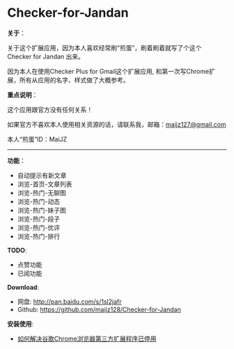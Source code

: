 # Checker-for-Jandan

**关于**：

关于这个扩展应用，因为本人喜欢经常刷“煎蛋”，刷着刷着就写了个这个 Checker for Jandan 出来。

因为本人在使用Checker Plus for Gmail这个扩展应用, 和第一次写Chrome扩展，所有从应用的名字、样式做了大概参考。


**重点说明**：

这个应用跟官方没有任何关系！

如果官方不喜欢本人使用相关资源的话，请联系我，邮箱：maijz127@gmail.com

本人“煎蛋”ID：MaiJZ


----------


**功能**：

- 自动提示有新文章
- 浏览-首页-文章列表
- 浏览-热门-无聊图
- 浏览-热门-动态
- 浏览-热门-妹子图
- 浏览-热门-段子
- 浏览-热门-优评
- 浏览-热门-排行

**TODO**:

- 点赞功能
- 已阅功能



**Download**:

-    网盘:  http://pan.baidu.com/s/1sl2jafr
-    Github:  https://github.com/maijz128/Checker-for-Jandan


**安装使用**:



- [如何解决谷歌Chrome浏览器第三方扩展程序已停用](http://jingyan.baidu.com/article/0f5fb099cbe5486d8334ea2c.html)

